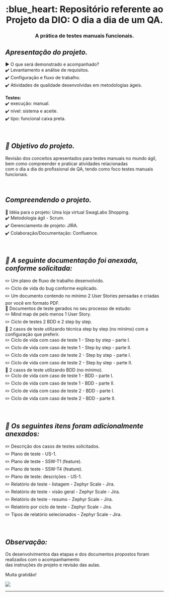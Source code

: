 <h1 align="center"> :blue_heart: Repositório referente ao Projeto da DIO: O dia a dia de um QA.</h1>

<h3 align="center">  A prática de testes manuais funcionais. </h3>

***<h2> Apresentação do projeto. </h2>***
▶️ O que será demonstrado e acompanhado? <br/>
:heavy_check_mark: Levantamento e análise de requisitos.<br/> 
:heavy_check_mark: Configuração e fluxo de trabalho.<br/> 
:heavy_check_mark: Atividades de qualidade desenvolvidas em metodologias ágeis.<br/>   
**Testes:**<br/> 
:heavy_check_mark: execução: manual.<br/> 
:heavy_check_mark: nível: sistema e aceite.<br/> 
:heavy_check_mark: tipo: funcional caixa preta.<br/> 


<br/>***<h2> :pencil: Objetivo do projeto. </h2>***
Revisão dos conceitos apresentados para testes manuais no mundo ágil, bem como compreender e praticar atividades relacionadas<br/> 
com o dia a dia do profissional de QA, tendo como foco testes manuais funcionais.


<br/>***<h2> Compreendendo o projeto. </h2>***
:star2: Idéia para o projeto: Uma loja virtual SwagLabs Shopping. <br/>
:heavy_check_mark: Metodologia ágil - Scrum.<br/>
:heavy_check_mark: Gerenciamento de projeto: JIRA.<br/>
:heavy_check_mark: Colaboração/Documentação: Confluence.<br/>


<br/>***<h2> :pencil: A seguinte documentação foi anexada, conforme solicitada:</h2>***
:pencil2: Um plano de fluxo de trabalho desenvolvido.<br/>
:pencil2: Ciclo de vida do bug conforme explicado.<br/>
:pencil2: Um documento contendo no mínimo 2 User Stories pensadas e criadas por você em formato PDF.<br/>
:bookmark_tabs: Documentos de teste gerados no seu processo de estudo:<br/>
:pencil2: Mind map de pelo menos 1 User Story.<br/>
:pencil2: Ciclo de testes 2 BDD e 2 step by step.<br/>
:blue_book: 2 casos de teste utilizando técnica step by step (no mínimo) com a configuração que preferir.<br/>
:pencil2: Ciclo de vida com caso de teste 1 - Step by step - parte I.<br/>
:pencil2: Ciclo de vida com caso de teste 1 - Step by step - parte II.<br/>
:pencil2: Ciclo de vida com caso de teste 2 - Step by step - parte I.<br/>
:pencil2: Ciclo de vida com caso de teste 2 - Step by step - parte II.<br/>
:blue_book: 2 casos de teste utilizando BDD (no mínimo).<br/>
:pencil2: Ciclo de vida com caso de teste 1 - BDD - parte I.<br/>
:pencil2: Ciclo de vida com caso de teste 1 - BDD - parte II.<br/>
:pencil2: Ciclo de vida com caso de teste 2 - BDD - parte I.<br/>
:pencil2: Ciclo de vida com caso de teste 2 - BDD - parte II.<br/>


<br/>***<h2> :pencil: Os seguintes itens foram adicionalmente anexados:</h2>***
:pencil2: Descrição dos casos de testes solicitados.<br/>
:pencil2: Plano de teste - US-1.<br/>
:pencil2: Plano de teste - SSW-T1 (feature).<br/>
:pencil2: Plano de teste - SSW-T4 (feature).<br/>
:pencil2: Plano de teste: descrições - US-1.<br/>
:pencil2: Relatório de teste - listagem - Zephyr Scale - Jira.<br/>
:pencil2: Relatório de teste - visão geral - Zephyr Scale - Jira.<br/>
:pencil2: Relatório de teste - resumo - Zephyr Scale - Jira.<br/>
:pencil2: Relatório por ciclo de teste - Zephyr Scale - Jira.<br/>
:pencil2: Tipos de relatório selecionados - Zephyr Scale - Jira.<br/>


<br/>***<h2> Observação: </h2>*** 
Os desenvolvimentos das etapas e dos documentos propostos foram realizados 
com o acompanhamento <br/>das instruções do projeto e revisão das aulas. 
  
Muita gratidão!<br/>  

 ![](https://wac-cdn.atlassian.com/dam/jcr:48f73fa9-325e-4663-a743-daba2a0f1397/jira-social%20@2x.png)
___
